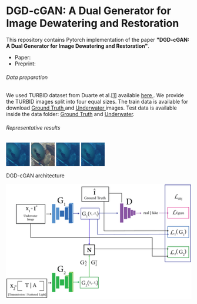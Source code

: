# DGD-cGAN: A Dual Generator for Image Dewatering and Restoration

This repository contains Pytorch implementation of the paper **"DGD-cGAN: A Dual Generator for Image Dewatering and Restoration"**.
<ul>
  <li> Paper: </li>
  <li> Preprint:</li>
      </ul>
      
      
###### Data preparation  
We used TURBID dataset from Duarte et al.[<a href="http://amandaduarte.com.br/turbid/Turbid_Dataset.pdf" target="_blank">1</a>] available <a href="http://amandaduarte.com.br/turbid/ " target="_blank"> here </a>.
We provide the TURBID images split into four equal sizes. The train data is available for download <a href="https://drive.google.com/file/d/13yxI85JUdsbplM7-Hh8sywIXoom-6hZu/view?usp=sharing" target="_blank"> Ground Truth </a> and <a href="https://drive.google.com/file/d/1XZesr1UCuxnp0gQ3k5tESQd7tkHvCm6t/view?usp=sharing" target="_blank"> Underwater </a> images. Test data is available inside the data folder: [Ground Truth](data/Test_groundtruth.zip) and [Underwater](data/Test_underwater.zip).

###### Representative results

<p align="float">
  <img src="https://github.com/SalPGS/DGD-cGAN/blob/8ededbb74900ddf1af11a01dd951696dd23b5ac5/docs/imgs/UNDERWATER_l2_3deepblue_31_24.jpg" width=64 height=64 max-width=50%>
  <img src="https://github.com/SalPGS/DGD-cGAN/blob/8ededbb74900ddf1af11a01dd951696dd23b5ac5/docs/imgs/GROUND_TRUTH_l2_3deepblue_31_24.jpg" width=64 height=64 max-width=50%>
  <img src="https://github.com/SalPGS/DGD-cGAN/blob/8ededbb74900ddf1af11a01dd951696dd23b5ac5/docs/imgs/UNDERWATER_l2_3deepblue_31_24.jpg" width=64 height=64 max-width=50%>
  <img src="https://github.com/SalPGS/DGD-cGAN/blob/8ededbb74900ddf1af11a01dd951696dd23b5ac5/docs/imgs/UNDERWATER_l2_3deepblue_31_24.jpg" width=64 height=64 max-width=50%>
</p>



DGD-cGAN architecture

![](docs/fig1.png)
   
